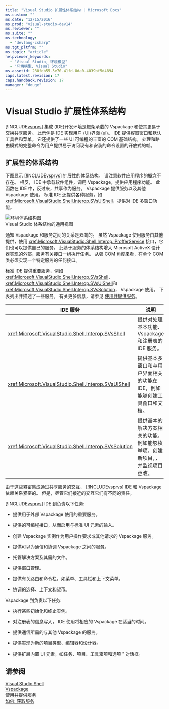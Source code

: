 ```yaml
---
title: "Visual Studio 扩展性体系结构 | Microsoft Docs"
ms.custom: ""
ms.date: "12/15/2016"
ms.prod: "visual-studio-dev14"
ms.reviewer: ""
ms.suite: ""
ms.technology: 
  - "devlang-csharp"
ms.tgt_pltfrm: ""
ms.topic: "article"
helpviewer_keywords: 
  - "Visual Studio, 环境模型"
  - "环境模型, Visual Studio"
ms.assetid: 280fdb55-3e70-41fd-8da0-4039bf5d4894
caps.latest.revision: 17
caps.handback.revision: 17
manager: "douge"
---
```

# Visual Studio 扩展性体系结构
[!INCLUDE[vsprvs](../assembler/masm/includes/vsprvs_md.md)] 集成 \(IDE\)开发环境是框架承载的 Vspackage 和使其更易于交换共享服务。  此示例是 IDE 实现用户 \(UI\)界面 \(ui\)。  IDE 提供容器窗口和默认工具栏和菜单。  它还提供了一些 UI 可编程的丰富的 COM 基础结构。  处理和路由模式的完整命令为用户提供易于访问现有和安装的命令设置的开放式的帧。  
  
## 扩展性的体系结构  
 下图显示 [!INCLUDE[vsprvs](../assembler/masm/includes/vsprvs_md.md)] 扩展性的体系结构。  请注意软件应用程序的概念不存在。  相反， IDE 中承载软件组件，调用 Vspackage，提供应用程序功能。  此函数在 IDE 中，反过来，共享作为服务。  Vspackage 提供服务以及其他 Vspackage 使用。  标准 IDE 还提供各种服务，如 <xref:Microsoft.VisualStudio.Shell.Interop.SVsUIShell>，提供对 IDE 多窗口功能。  
  
 ![环境体系结构图](../misc/media/environment.png "environment")  
Visual Studio 体系结构的通用视图  
  
 通知 Vspackage 和服务之间的关系是双向的。  虽然 Vspackage 使用服务由其他提供，使用 <xref:Microsoft.VisualStudio.Shell.Interop.IProfferService> 接口，它们也可以提供自己的服务。  此基于服务的体系结构增大 Microsoft ActiveX 设计器实现的外部，服务有关接口一组执行任务。  从强 COM 角度来看，在单个 COM 类必须实现一个特定服务的任何接口。  
  
 标准 IDE 提供重要服务，例如 <xref:Microsoft.VisualStudio.Shell.Interop.SVsShell>、 <xref:Microsoft.VisualStudio.Shell.Interop.SVsUIShell>和 <xref:Microsoft.VisualStudio.Shell.Interop.SVsSolution>， Vspackage 使用。  下表列出并描述了一些服务。  有关更多信息，请参见 [使用并提供服务](../Topic/Using%20and%20Providing%20Services.md)。  
  
|IDE 服务|说明|  
|------------|--------|  
|<xref:Microsoft.VisualStudio.Shell.Interop.SVsShell>|提供对处理基本功能、 Vspackage 和注册表的 IDE 服务。|  
|<xref:Microsoft.VisualStudio.Shell.Interop.SVsUIShell>|提供基本多窗口和与用户界面相关的功能在 IDE，例如能够创建工具窗口和文档。|  
|<xref:Microsoft.VisualStudio.Shell.Interop.SVsSolution>|提供基本的解决方案相关的功能，例如能够枚举项，创建新项目，，并监视项目更改。|  
  
 由于这些紧密集成通过共享服务的交互， [!INCLUDE[vsprvs](../assembler/masm/includes/vsprvs_md.md)] IDE 和 Vspackage 依赖关系紧密的。  但是，尽管它们接近的交互它们有不同的责任。  
  
 [!INCLUDE[vsprvs](../assembler/masm/includes/vsprvs_md.md)] IDE 到负责以下任务:  
  
-   提供用于外部 Vspackage 使用的重要服务。  
  
-   提供的可编程接口，从而启用与标准 UI 元素的输入。  
  
-   创建 Vspackage 实例作为用户操作要求或其他请求的 Vspackage 服务。  
  
-   提供可以为通信和协调 Vspackage 之间的服务。  
  
-   托管解决方案及其需的文件。  
  
-   提供窗口管理。  
  
-   提供有关路由和命令栏，如菜单、工具栏和上下文菜单。  
  
-   协调的选择、上下文和货币。  
  
 Vspackage 到负责以下任务:  
  
-   执行某些初始化和终止实例。  
  
-   对注册表的信息写入， IDE 使用将相应的 Vspackage 在适当的时间。  
  
-   提供通信所需的与其他 Vspackage 的服务。  
  
-   提供实现为新的项目类型、编辑器和设计器。  
  
-   提供扩展内置 UI 元素，如任务、项目、工具箱项和选项 " 对话框。  
  
## 请参阅  
 [Visual Studio Shell](../Topic/Visual%20Studio%20Shell.md)   
 [Vspackage](../Topic/VSPackages.md)   
 [使用并提供服务](../Topic/Using%20and%20Providing%20Services.md)   
 [如何: 获取服务](../Topic/How%20to:%20Get%20a%20Service.md)